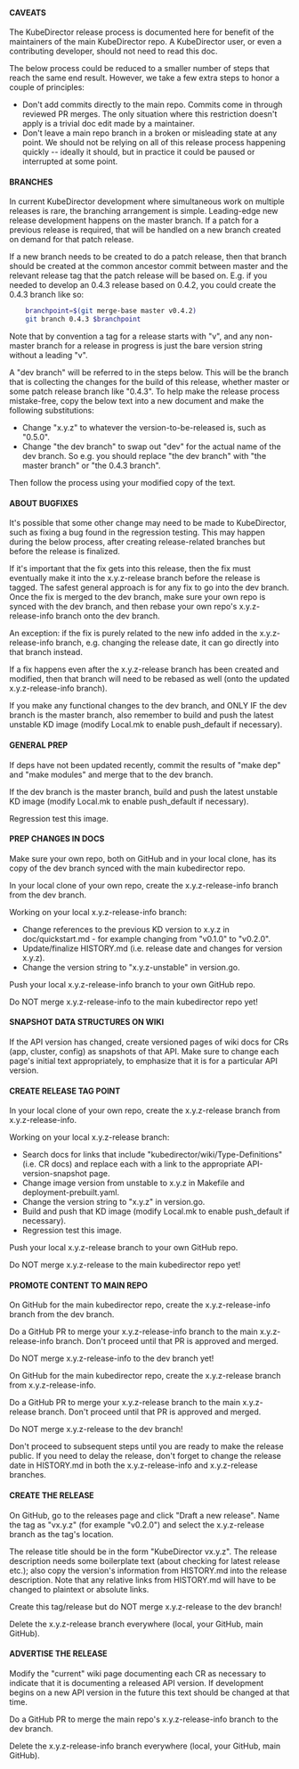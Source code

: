 #### CAVEATS

The KubeDirector release process is documented here for benefit of the maintainers of the main KubeDirector repo. A KubeDirector user, or even a contributing developer, should not need to read this doc.

The below process could be reduced to a smaller number of steps that reach the same end result. However, we take a few extra steps to honor a couple of principles:
* Don't add commits directly to the main repo. Commits come in through reviewed PR merges. The only situation where this restriction doesn't apply is a trivial doc edit made by a maintainer.
* Don't leave a main repo branch in a broken or misleading state at any point. We should not be relying on all of this release process happening quickly -- ideally it should, but in practice it could be paused or interrupted at some point.

#### BRANCHES

In current KubeDirector development where simultaneous work on multiple releases is rare, the branching arrangement is simple. Leading-edge new release development happens on the master branch. If a patch for a previous release is required, that will be handled on a new branch created on demand for that patch release.

If a new branch needs to be created to do a patch release, then that branch should be created at the common ancestor commit between master and the relevant release tag that the patch release will be based on. E.g. if you needed to develop an 0.4.3 release based on 0.4.2, you could create the 0.4.3 branch like so:
```bash
    branchpoint=$(git merge-base master v0.4.2)
    git branch 0.4.3 $branchpoint
```

Note that by convention a tag for a release starts with "v", and any non-master branch for a release in progress is just the bare version string without a leading "v".

A "dev branch" will be referred to in the steps below. This will be the branch that is collecting the changes for the build of this release, whether master or some patch release branch like "0.4.3". To help make the release process mistake-free, copy the below text into a new document and make the following substitutions:
* Change "x.y.z" to whatever the version-to-be-released is, such as "0.5.0".
* Change "the dev branch" to swap out "dev" for the actual name of the dev branch. So e.g. you should replace "the dev branch" with "the master branch" or "the 0.4.3 branch".

Then follow the process using your modified copy of the text.

#### ABOUT BUGFIXES

It's possible that some other change may need to be made to KubeDirector, such as fixing a bug found in the regression testing. This may happen during the below process, after creating release-related branches but before the release is finalized.

If it's important that the fix gets into this release, then the fix must eventually make it into the x.y.z-release branch before the release is tagged. The safest general approach is for any fix to go into the dev branch. Once the fix is merged to the dev branch, make sure your own repo is synced with the dev branch, and then rebase your own repo's x.y.z-release-info branch onto the dev branch.

An exception: if the fix is purely related to the new info added in the x.y.z-release-info branch, e.g. changing the release date, it can go directly into that branch instead.

If a fix happens even after the x.y.z-release branch has been created and modified, then that branch will need to be rebased as well (onto the updated x.y.z-release-info branch).

If you make any functional changes to the dev branch, and ONLY IF the dev branch is the master branch, also remember to build and push the latest unstable KD image (modify Local.mk to enable push_default if necessary).

#### GENERAL PREP

If deps have not been updated recently, commit the results of "make dep" and "make modules" and merge that to the dev branch.

If the dev branch is the master branch, build and push the latest unstable KD image (modify Local.mk to enable push_default if necessary).

Regression test this image.

#### PREP CHANGES IN DOCS

Make sure your own repo, both on GitHub and in your local clone, has its copy of the dev branch synced with the main kubedirector repo.

In your local clone of your own repo, create the x.y.z-release-info branch from the dev branch.

Working on your local x.y.z-release-info branch:
* Change references to the previous KD version to x.y.z in doc/quickstart.md - for example changing from "v0.1.0" to "v0.2.0".
* Update/finalize HISTORY.md (i.e. release date and changes for version x.y.z).
* Change the version string to "x.y.z-unstable" in version.go.

Push your local x.y.z-release-info branch to your own GitHub repo.

Do NOT merge x.y.z-release-info to the main kubedirector repo yet!

#### SNAPSHOT DATA STRUCTURES ON WIKI

If the API version has changed, create versioned pages of wiki docs for CRs (app, cluster, config) as snapshots of that API. Make sure to change each page's initial text appropriately, to emphasize that it is for a particular API version.

#### CREATE RELEASE TAG POINT

In your local clone of your own repo, create the x.y.z-release branch from x.y.z-release-info.

Working on your local x.y.z-release branch:
* Search docs for links that include "kubedirector/wiki/Type-Definitions" (i.e. CR docs) and replace each with a link to the appropriate API-version-snapshot page.
* Change image version from unstable to x.y.z in Makefile and deployment-prebuilt.yaml.
* Change the version string to "x.y.z" in version.go.
* Build and push that KD image (modify Local.mk to enable push_default if necessary).
* Regression test this image.

Push your local x.y.z-release branch to your own GitHub repo.

Do NOT merge x.y.z-release to the main kubedirector repo yet!

#### PROMOTE CONTENT TO MAIN REPO

On GitHub for the main kubedirector repo, create the x.y.z-release-info branch from the dev branch.

Do a GitHub PR to merge your x.y.z-release-info branch to the main x.y.z-release-info branch. Don't proceed until that PR is approved and merged.

Do NOT merge x.y.z-release-info to the dev branch yet!

On GitHub for the main kubedirector repo, create the x.y.z-release branch from x.y.z-release-info.

Do a GitHub PR to merge your x.y.z-release branch to the main x.y.z-release branch. Don't proceed until that PR is approved and merged.

Do NOT merge x.y.z-release to the dev branch!

Don't proceed to subsequent steps until you are ready to make the release public. If you need to delay the release, don't forget to change the release date in HISTORY.md in both the x.y.z-release-info and x.y.z-release branches.

#### CREATE THE RELEASE

On GitHub, go to the releases page and click "Draft a new release". Name the tag as "vx.y.z" (for example "v0.2.0") and select the x.y.z-release branch as the tag's location.

The release title should be in the form "KubeDirector vx.y.z". The release description needs some boilerplate text (about checking for latest release etc.); also copy the version's information from HISTORY.md into the release description. Note that any relative links from HISTORY.md will have to be changed to plaintext or absolute links.

Create this tag/release but do NOT merge x.y.z-release to the dev branch!

Delete the x.y.z-release branch everywhere (local, your GitHub, main GitHub).

#### ADVERTISE THE RELEASE

Modify the "current" wiki page documenting each CR as necessary to indicate that it is documenting a released API version. If development begins on a new API version in the future this text should be changed at that time.

Do a GitHub PR to merge the main repo's x.y.z-release-info branch to the dev branch.

Delete the x.y.z-release-info branch everywhere (local, your GitHub, main GitHub).
